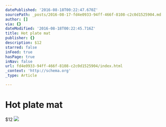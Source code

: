 ```yaml
---
datePublished: '2016-08-18T00:22:47.670Z'
sourcePath: _posts/2016-08-17-fd4e0933-94ff-466f-8108-c2c0d1525904.md
author: []
via: {}
dateModified: '2016-08-18T00:22:45.716Z'
title: Hot plate mat
publisher: {}
description: $12
starred: false
inFeed: true
hasPage: true
inNav: false
url: fd4e0933-94ff-466f-8108-c2c0d1525904/index.html
_context: 'http://schema.org'
_type: Article

---
```

# Hot plate mat

$12
![](https://the-grid-user-content.s3-us-west-2.amazonaws.com/359a4247-c676-45ad-b275-56cca7eead3b.jpg)